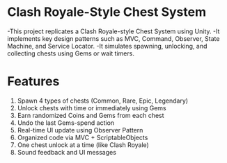 # Clash Royale-Style Chest System
-This project replicates a Clash Royale-style Chest System using Unity. 
-It implements key design patterns such as MVC, Command, Observer, State Machine, and Service Locator. 
-It simulates spawning, unlocking, and collecting chests using Gems or wait timers.

# Features
1) Spawn 4 types of chests (Common, Rare, Epic, Legendary)
2) Unlock chests with time or immediately using Gems
3) Earn randomized Coins and Gems from each chest
4) Undo the last Gems-spend action
5) Real-time UI update using Observer Pattern
6) Organized code via MVC + ScriptableObjects
7) One chest unlock at a time (like Clash Royale)
8) Sound feedback and UI messages

